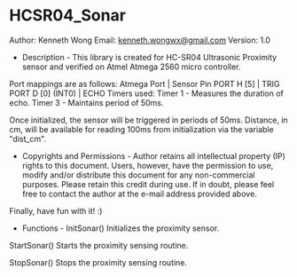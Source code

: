 HCSR04_Sonar
============

Author:		Kenneth Wong
Email:		kenneth.wongwx@gmail.com
Version:	1.0

- Description -
This library is created for HC-SR04 Ultrasonic Proximity
sensor and verified on Atmel Atmega 2560 micro controller.

Port mappings are as follows:
	Atmega Port			| Sensor Pin
	PORT H [5]			| TRIG
	PORT D [0] (INT0)	| ECHO
Timers used:
	Timer 1	- Measures the duration of echo.
	Timer 3 - Maintains period of 50ms.

Once initialized, the sensor will be triggered in periods
of 50ms. Distance, in cm, will be available for reading
100ms from initialization via the variable "dist_cm".

- Copyrights and Permissions -
Author retains all intellectual property (IP) rights to this 
document. Users, however, have the permission to use, modify 
and/or distribute this document for any non-commercial 
purposes. Please retain this credit during use. If in doubt, 
please feel free to contact the author at the e-mail address 
provided above.
 
Finally, have fun with it! :)
	
- Functions -
InitSonar()
Initializes the proximity sensor.

StartSonar()
Starts the proximity sensing routine.

StopSonar()
Stops the proximity sensing routine.

